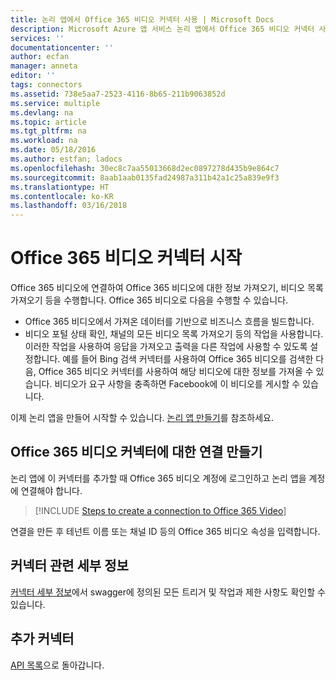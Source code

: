 ```yaml
---
title: 논리 앱에서 Office 365 비디오 커넥터 사용 | Microsoft Docs
description: Microsoft Azure 앱 서비스 논리 앱에서 Office 365 비디오 커넥터 사용을 시작
services: ''
documentationcenter: ''
author: ecfan
manager: anneta
editor: ''
tags: connectors
ms.assetid: 738e5aa7-2523-4116-8b65-211b9063852d
ms.service: multiple
ms.devlang: na
ms.topic: article
ms.tgt_pltfrm: na
ms.workload: na
ms.date: 05/18/2016
ms.author: estfan; ladocs
ms.openlocfilehash: 30ec8c7aa55013668d2ec0897278d435b9e864c7
ms.sourcegitcommit: 8aab1aab0135fad24987a311b42a1c25a839e9f3
ms.translationtype: HT
ms.contentlocale: ko-KR
ms.lasthandoff: 03/16/2018
---
```

# <a name="get-started-with-the-office365-video-connector"></a>Office 365 비디오 커넥터 시작
Office 365 비디오에 연결하여 Office 365 비디오에 대한 정보 가져오기, 비디오 목록 가져오기 등을 수행합니다. Office 365 비디오로 다음을 수행할 수 있습니다.

* Office 365 비디오에서 가져온 데이터를 기반으로 비즈니스 흐름을 빌드합니다. 
* 비디오 포털 상태 확인, 채널의 모든 비디오 목록 가져오기 등의 작업을 사용합니다. 이러한 작업을 사용하여 응답을 가져오고 출력을 다른 작업에 사용할 수 있도록 설정합니다. 예를 들어 Bing 검색 커넥터를 사용하여 Office 365 비디오를 검색한 다음, Office 365 비디오 커넥터를 사용하여 해당 비디오에 대한 정보를 가져올 수 있습니다. 비디오가 요구 사항을 충족하면 Facebook에 이 비디오를 게시할 수 있습니다. 

이제 논리 앱을 만들어 시작할 수 있습니다. [논리 앱 만들기](../logic-apps/quickstart-create-first-logic-app-workflow.md)를 참조하세요.

## <a name="create-a-connection-to-office365-video-connector"></a>Office 365 비디오 커넥터에 대한 연결 만들기
논리 앱에 이 커넥터를 추가할 때 Office 365 비디오 계정에 로그인하고 논리 앱을 계정에 연결해야 합니다.

> [!INCLUDE [Steps to create a connection to Office 365 Video](../../includes/connectors-create-api-office365video.md)]
> 
> 

연결을 만든 후 테넌트 이름 또는 채널 ID 등의 Office 365 비디오 속성을 입력합니다. 


## <a name="connector-specific-details"></a>커넥터 관련 세부 정보

[커넥터 세부 정보](/connectors/office365videoconnector/)에서 swagger에 정의된 모든 트리거 및 작업과 제한 사항도 확인할 수 있습니다.

## <a name="more-connectors"></a>추가 커넥터
[API 목록](apis-list.md)으로 돌아갑니다.